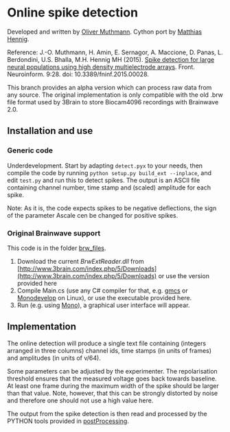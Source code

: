 # Online spike detection

Developed and written by [Oliver Muthmann](ollimuh@googlemail.com). Cython port by [Matthias Hennig](http://homepages.inf.ed.ac.uk/mhennig/index.html).

Reference: J.-O. Muthmann, H. Amin, E. Sernagor, A. Maccione, D. Panas, L. Berdondini, U.S. Bhalla, M.H. Hennig MH (2015). [Spike detection for large neural populations using high density multielectrode arrays](http://journal.frontiersin.org/article/10.3389/fninf.2015.00028/abstract). Front. Neuroinform. 9:28. doi: 10.3389/fninf.2015.00028.

This branch provides an alpha version which can process raw data from any source. The original implementation is only compatible with the old .brw file format used by 3Brain to store Biocam4096 recordings with Brainwave 2.0.

## Installation and use

### Generic code

Underdevelopment. Start by adapting `detect.pyx` to your needs, then compile the code by running `python setup.py build_ext --inplace`, and edit `test.py` and run this to detect spikes. The output is an ASCII file containing channel number, time stamp and (scaled) amplitude for each spike.

Note: As it is, the code expects spikes to be negative deflections, the sign of the parameter Ascale cen be changed for positive spikes.

### Original Brainwave support

This code is in the folder [brw_files](brw_files).

1. Download the current *BrwExtReader.dll* from [http://www.3brain.com/index.php/5/Downloads](http://www.3brain.com/index.php/5/Downloads) or use the version provided here
2. Compile Main.cs (use any C# compiler for that, e.g. [gmcs](http://www.mono-project.com/docs/about-mono/languages/csharp/) or [Monodevelop](http://www.monodevelop.com/) on Linux), or use the executable provided here.
3. Run (e.g. using [Mono](http://www.mono-project.com/)), a graphical user interface will appear.

## Implementation

The online detection will produce a single text file containing (integers arranged in three columns) channel ids, time stamps (in units of frames) and amplitudes (in units of v/64).

Some parameters can be adjusted by the experimenter. The repolarisation threshold ensures that the measured voltage goes back towards baseline. At least one frame during the maximum width of the spike should be larger than that value. Note, however, that this can be strongly distorted by noise and therefore one should not use a high value here.

The output from the spike detection is then read and processed by the PYTHON tools provided in [postProcessing](../postProcessing).
